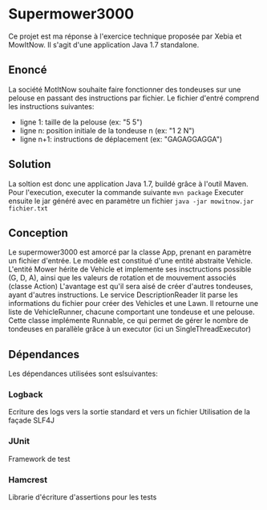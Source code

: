 # Supermower3000
Ce projet est ma réponse à l'exercice technique proposée par Xebia et MowItNow.
Il s'agit d'une application Java 1.7 standalone.

## Enoncé
La société MotItNow souhaite faire fonctionner des tondeuses sur une pelouse en passant des instructions par fichier.
Le fichier d'entré comprend les instructions suivantes: 
- ligne 1: taille de la pelouse (ex: "5 5")
- ligne n: position initiale de la tondeuse n (ex: "1 2 N")
- ligne n+1: instructions de déplacement (ex: "GAGAGGAGGA")

## Solution
La soltion est donc une application Java 1.7, buildé grâce à l'outil Maven.
Pour l'execution, executer la commande suivante `mvn package`
Executer ensuite le jar généré avec en paramètre un fichier `java -jar mowitnow.jar fichier.txt`

## Conception
Le supermower3000 est amorcé par la classe App, prenant en paramètre un fichier d'entrée.
Le modèle est constitué d'une entité abstraite Vehicle.
L'entité Mower hérite de Vehicle et implemente ses insctructions possible (G, D, A), ainsi que les valeurs de rotation et de mouvement associés (classe Action)
L'avantage est qu'il sera aisé de créer d'autres tondeuses, ayant d'autres instructions.
Le service DescriptionReader lit parse les informations du fichier pour créer des Vehicles et une Lawn.
Il retourne une liste de VehicleRunner, chacune comportant une tondeuse et une pelouse. 
Cette classe implémente Runnable, ce qui permet de gérer le nombre de tondeuses en parallèle grâce à un executor (ici un SingleThreadExecutor)

## Dépendances
Les dépendances utilisées sont eslsuivantes:
### Logback
Ecriture des logs vers la sortie standard et vers un fichier
Utilisation de la façade SLF4J
### JUnit
Framework de test
### Hamcrest
Librarie d'écriture d'assertions pour les tests








